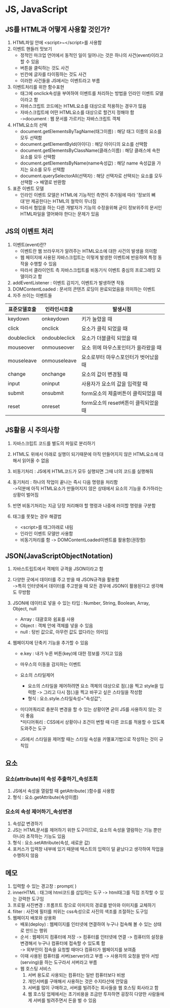 # JS, JavaScript

## JS를 HTML과 어떻게 사용할 것인가?

1. HTML파일 안에 <script\>~</script\>를 사용함
2. 이벤트 핸들러 맛보기
    - 정적인 마크업 언어에서 동적인 일이 일어나는 것은 하나의 사건(event)이라고 할 수 있음
    - 버튼을 클릭하는 것도 사건
    - 빈칸에 글자를 타이핑하는 것도 사건
    - 이러한 사건들을 JS에서는 이벤트라고 부름
3. 이벤트처리를 위한 함수표현
    - 태그에 onclick속성을 부여하여 이벤트를 처리하는 방법을 인라인 이벤트 모델이라고 함
    - 자바스크립트 코드에는 HTML요소를 대상으로 적용하는 경우가 많음
    - 자바스크립트에 어떤 HTML요소를 대상으로 할건지 정해야 함
    <br>->document : 웹 문서를 가르키는 자바스크립트 객체
4. HTML요소의 선택
    - document.getElementsByTagName(태그이름) : 해당 태그 이름의 요소를 모두 선택함
    - document.getElementById(아이디) : 해당 아이디의 요소를 선택함
    - document.getElementsByClassName(클래스이름) : 해당 클래스에 속한 요소를 모두 선택함
    - document.getElementsByName(name속성값) : 해당 name 속성값을 가지는 요소를 모두 선택함
    - document.querySelectorAll(선택자) : 해당 선택자로 선택되는 요소를 모두 선택함 -> 배열로 반환함
5. 표준 이벤트 모델
    - 인라인 이벤트 모델은 HTML에 기능적인 측면이 추가됨에 따라 '정보의 뼈대'만 제공한다는 HTML의 철학이 무너짐
    - 따라서 협업을 하는 다른 개발자가 기능의 수정을위해 굳이 정보위주의 문서인 HTML파일을 열어봐야 한다는 문제가 있음

## JS의 이벤트 처리

1. 이벤트(event)란?
    - 이벤트란 웹 브라우저가 알려주는 HTML요소에 대한 사건의 발생을 의미함
    - 웹 페이지에 사용된 자바스크립트는 이렇게 발생한 이벤트에 반응하여 특정 동작을 수행할 수 있음
    - 따라서 클라이언트 측 자바스크립트를 비동기식 이벤트 중심의 프로그래밍 모델이라고 함
2. addEventListener : 이벤트 감지기, 이벤트가 발생하면 작동
3. DOMContentLoaded : 문서의 콘텐츠 로딩이 완료되었음을 의미하는 이벤트
4. 자주 쓰이는 이벤트들

|표준모델호출|인라인시호출|발생시점|
|---|---|---|
|keydown|onkeydown|키가 눌렸을 때|
|click|onclick|요소가 클릭 되었을 때|
|doubleclick|ondoubleclick|요소가 더블클릭 되었을 때|
|mouseover|onmouseover|요소 위에 마우스포인터가 올라왔을 때|
|mouseleave|onmouseleave|요소로부터 마우스포인터가 벗어났을 때|
|change|onchange|요소의 값이 변경될 때|
|input|oninput|사용자가 요소의 값을 입력할 때|
|submit|onsubmit|form요소의 제출버튼이 클릭되었을 때|
|reset|onreset|form요소의 reset버튼이 클릭되었을 때|

## JS활용 시 주의사항

1. 자바스크립트 코드를 별도의 파일로 분리하기
2. HTML도 위에서 아래로 실행이 되기때문에 아직 만들어지지 않은 HTML요소에 대해서 읽어올 수 없음
3. 비동기처리 : JS에게 HTML코드가 모두 실행되면 그때 너의 코드를 실행해줘
4. 동기처리 : 하나의 작업이 끝나는 즉시 다음 명령을 처리함
<br>->덕분에 아직 HTML요소가 만들어지지 않은 상태에서 요소의 기능을 추가하라는 상황이 벌어짐

5. 반면 비동기처리는 지금 당장 처리해야 할 명령과 나중에 러이할 명령을 구분함
6. 태그를 못찾는 경우 해결법
    - <script\>를 태그아래로 내림
    - 인라인 이벤트 모델만 사용함
    - 비동기처리를 함 -> DOMContentLoaded이벤트를 활용함(권장함)

## JSON(JavaScriptObjectNotation)

1. 자바스트립트에서 객체의 규격을 JSON이라고 함
2. 다양한 곳에서 데이터를 주고 받을 때 JSON규격을 활용함
<br>->특히 인터넷에서 데이터를 주고받을 때 모든 경우에 JSON이 활용된다고 생각해도 무방함

3. JSON에 데이터로 넣을 수 있는 타입 : Number, String, Boolean, Array, Object, null
    - Array : 대괄호와 쉼표를 사용
    - Object : 객체 안에 객체를 넣을 수 있음
    - null : 텅빈 값으로, 아무런 값도 없다라는 의미임

4. 웹페이지에 단축키 기능을 추가할 수 있음
    - e.key : 내가 누른 버튼(key)에 대한 정보를 가지고 있음
    - 마우스의 이동을 감지하는 이벤트
    - 요소의 스타일제어
        - 요소의 스타일을 제어하려면 요소 객체의 대상으로 점(.)을 찍고 style을 입력함 -> 그리고 다시 점(.)을 찍고 바꾸고 싶은 스타일을 작성함
        - 형식 : 요소.style.스타일속성="속성값";
    - 미디어쿼리로 충분히 변경을 할 수 있는 상황이면 굳이 JS를 사용하지 않는 것이 좋음
<br>*미디어쿼리 : CSS에서 상황이나 조건이 변할 때 다른 코드를 적용할 수 있도록 도와주는 도구

    - JS에서 스타일을 제어할 때는 스타일 속성을 카멜표기법으로 작성하는 것이 규칙임

## 요소

### 요소(attribute)의 속성 추출하기_속성조회

1. JS에서 속성을 열람할 때 getAttribute( )함수를 사용함
2. 형식 : 요소.getAttribute(속성이름)

### 요소의 속성 제어하기_속성변경

1. 속성값 변경하기
2. JS는 HTML문서를 제어하기 위한 도구이므로, 요소의 속성을 열람하는 기능 뿐만 아니라 조작하는 기능도 있음
3. 형식 : 요소.setAttribute(속성, 새로운 값)
4. 포커스가 입력창 내부에 있기 때문에 텍스트의 입력이 덜 끝났다고 생각하여 작업을 수행하지 않음

## 메모

1. 입력할 수 있는 경고창 : prompt( )
2. innerHTML : 태그에 html코드를 삽입하는 도구 -> html태그를 직접 조작할 수 있는 강력한 도구임
3. 프로필 사진변경 : 프롬프트 창으로 이미지의 경로를 받아와 이미지를 교체하기
4. filter : 사진에 필터를 씌위는 css속성으로 사진의 색조를 조절하는 도구임
5. 웹페이지 배포와 상용화
    - 배포(deploy) : 웹페이지를 인터넷에 연결하여 누구나 접속해 볼 수 있는 상태로 만드는 행위
    - 순서 : 웹페이지 컴퓨터에 저장 -> 컴퓨터를 인터넷에 연결 -> 컴퓨터의 설정을 변경해서 누구나 컴퓨터에 접속할 수 있도록 함
    <br>-> 외부인이 접속을 요청할 때마다 컴퓨터가 웹페이지를 보여줌
    - 이때 사용된 컴퓨터를 서버(server)라고 부름 -> 사용자의 요청을 받아 서빙(serving)을 하는 도구라서 서버라고 부름
    - 웹 호스팅 서비스
        1. 서버 용도로 사용되는 컴퓨터는 일반 컴퓨터보다 비쌈
        2. 개인서버를 구매해서 사용하는 것은 수지타산에 안맞음
        3. 서버를 많이 구매하고, 서버를 빌려주는 회사들을 웹 호스팅 회사라고 함
        4. 웹 호스팅 업체에서는 초기비용을 조금만 투자하면 굉장히 다양한 사람들에게 서버를 빌려주면서 돈을 벌 수 있음